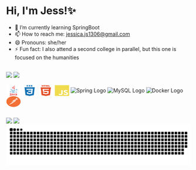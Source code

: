 <div>
  <h1>Hi, I'm Jess!✨
</div>

- 🌱 I’m currently learning SpringBoot
- 📫 How to reach me: jessica.js1306@gmail.com
- 😄 Pronouns: she/her
- ⚡ Fun fact: I also attend a second college in parallel, but this one is focused on the humanities

<br>

<div float="center">
  <img width="42.5%" src="https://github-readme-streak-stats.herokuapp.com/?user=irkaraz&theme=gruvbox&hide_border=true">
  <img width="36%" src="https://github-readme-stats.vercel.app/api/top-langs/?username=irkaraz&theme=gruvbox&show_icons=true&hide_border=true&layout=compact">
</div>

<div style="display: inline_block"><br>
  <img align="center" alt="Java Logo" height="30" width="40" src="https://github.com/devicons/devicon/blob/master/icons/java/java-original-wordmark.svg"/>
  <img align="center" alt="CSS Logo" height="30" width="40" src="https://github.com/devicons/devicon/blob/master/icons/css3/css3-plain-wordmark.svg"/>
  <img align="center" alt="HTML Logo" height="30" width="40" src="https://github.com/devicons/devicon/blob/master/icons/html5/html5-plain-wordmark.svg"/>
  <img align="center" alt="JavaScript Logo" height="30" width="40" src="https://github.com/devicons/devicon/blob/master/icons/javascript/javascript-plain.svg"/>
  <img align="center" alt="Spring Logo" height="30" width="40" src="https://cdn.jsdelivr.net/gh/devicons/devicon/icons/spring/spring-original.svg"/>
  <img align="center" alt="MySQL Logo" height="30" width="40" src="https://cdn.jsdelivr.net/gh/devicons/devicon/icons/mysql/mysql-original.svg"/>
  <img align="center" alt="Docker Logo" height="30" width="40" src="https://cdn.jsdelivr.net/gh/devicons/devicon/icons/docker/docker-original.svg"/>
  <img align="center" alt="Postman Logo" height="30" width="40" src="https://github.com/devicons/devicon/blob/master/icons/postman/postman-original.svg"/>
</div>

##

<div>
  <a href="https://www.instagram.com/jess.noctua/?api=1%2F&hl=zh-cn" target="_blank"><img src="https://img.shields.io/badge/Instagram-E4405F?style=for-the-badge&logo=instagram&logoColor=white" target="_blank"></a>
  <a href="https://www.linkedin.com/in/jesantosandrade/" target="_blank"><img src="https://img.shields.io/badge/LinkedIn-0077B5?style=for-the-badge&logo=linkedin&logoColor=white" target="_blank"></a>
</div>

<div>
  <picture>
    <source media="(prefers-color-scheme: dark)" srcset="https://raw.githubusercontent.com/Irkaraz/Irkaraz/output/github-contribution-grid-snake-dark.svg">
    <source media="(prefers-color-scheme: light)" srcset="https://raw.githubusercontent.com/Irkaraz/Irkaraz/output/github-contribution-grid-snake.svg">
    <img alt="github contribution grid snake animation" src="https://raw.githubusercontent.com/Irkaraz/Irkaraz/output/github-contribution-grid-snake.svg">
  </picture>
</div>



